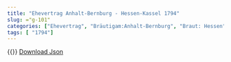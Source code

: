 ```yaml
---
title: "Ehevertrag Anhalt-Bernburg - Hessen-Kassel 1794"
slug: ="g-101"
categories: ["Ehevertrag", "Bräutigam:Anhalt-Bernburg", "Braut: Hessen", "Eheschließung vollzogen?:Ja", "verschiedenkonfessionelle Ehe?:Nein", "Dynastie Bräutigam:Askanier (Anhalt)", "Akteur Bräutigam:Askanier (Anhalt)", "Akteur Braut:Hessen (Kassel)", "Textbezug?:nein", "Ständisch?:nein", "Ratifikation?:ja", "Sonstiges?:nein", "Bräutigam:Anhalt-Bernburg", "Braut: Hessen"]
tags: [ "1794"]
---
```

<!--more-->
{{<v40>}}
[Download Json](/vertraege/vertrag-101.json)